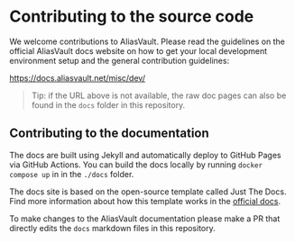 # Contributing to the source code
We welcome contributions to AliasVault. Please read the guidelines on the official AliasVault docs website on how to get your local development environment setup and the general contribution guidelines:

https://docs.aliasvault.net/misc/dev/

> Tip: if the URL above is not available, the raw doc pages can also be found in the `docs` folder in this repository.

## Contributing to the documentation
The docs are built using Jekyll and automatically deploy to GitHub Pages via GitHub Actions. You can build the docs locally by running `docker compose up` in in the `./docs` folder.

The docs site is based on the open-source template called Just The Docs. Find more information about how this template works in the [official docs](https://just-the-docs.github.io/just-the-docs/).


To make changes to the AliasVault documentation please make a PR that directly edits the `docs` markdown files in this repository.
